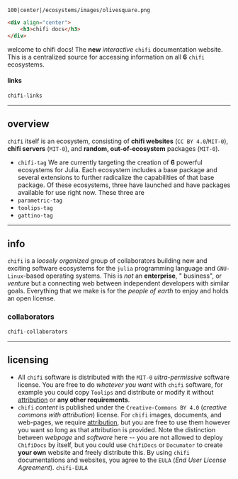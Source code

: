 ```img
100|center|/ecosystems/images/olivesquare.png
```
```html
<div align="center">
    <h3>chifi docs</h3>
</div>
```
welcome to chifi docs! The **new** *interactive* `chifi` documentation website. This is a centralized source for accessing information on all **6** `chifi` ecosystems. 
#### links
`chifi-links`

---
## overview
`chifi` itself is an ecosystem, consisting of **chifi websites** (`CC BY 4.0`/`MIT-0`), **chifi servers** (`MIT-0`), 
and **random, out-of-ecosystem** packages (`MIT-0`). 
- `chifi-tag`
We are currently targeting the creation of **6** powerful ecosystems for Julia. Each ecosystem includes a base package and several extensions to further radicalize the capabilities of that base package. Of these ecosystems, three have launched and have packages available for use right now. These three are
- `parametric-tag`
- `toolips-tag`
- `gattino-tag`

---
## info
`chifi` is a *loosely organized* group of collaborators building new and exciting software ecosystems for the `julia` programming language and `GNU-Linux`-based operating systems. This is *not* an **enterprise**, " business", or *venture* but a connecting web between independent developers with similar goals. Everything that we make is for the *people of earth* to enjoy and holds an open license.
### collaborators
`chifi-collaborators`

---
## licensing
- All `chifi` software is distributed with the `MIT-0` *ultra-permissive* software license. You are free to do *whatever you want* with `chifi` software, for example you could copy `Toolips` and distribute or modify it without [attribution](https://en.wikipedia.org/wiki/Attribution_(marketing)) or **any other requirements**.
- `chifi` *content* is published under the `Creative-Commons BY 4.0` (*creative commons with attribution*) license. For `chifi` images, documents, and web-pages, we require [attribution](https://en.wikipedia.org/wiki/Attribution_(marketing)), but you are free to use them however you want so long as that attribution is provided. Note the distinction between *webpage* and *software* here -- you are not allowed to deploy `ChifiDocs` by itself, but you could use `ChifiDocs` or `Documator` to create **your own** website and freely distribute this. By using `chifi` documentations and websites, you agree to the `EULA` (*End User License Agreement*).
`chifi-EULA`
